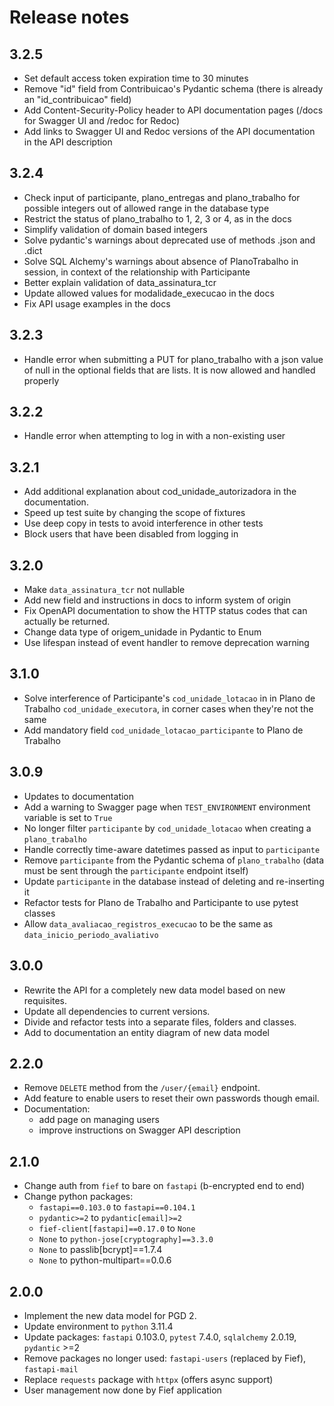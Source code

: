 # Release notes


## 3.2.5

* Set default access token expiration time to 30 minutes
* Remove "id" field from Contribuicao's Pydantic schema (there is already
  an "id_contribuicao" field)
* Add Content-Security-Policy header to API documentation pages (/docs for
  Swagger UI and /redoc for Redoc)
* Add links to Swagger UI and Redoc versions of the API documentation in
  the API description


## 3.2.4

* Check input of participante, plano_entregas and plano_trabalho for
  possible integers out of allowed range in the database type
* Restrict the status of plano_trabalho to 1, 2, 3 or 4, as in the docs
* Simplify validation of domain based integers
* Solve pydantic's warnings about deprecated use of methods .json and
  .dict
* Solve SQL Alchemy's warnings about absence of PlanoTrabalho in session,
  in context of the relationship with Participante
* Better explain validation of data_assinatura_tcr
* Update allowed values for modalidade_execucao in the docs
* Fix API usage examples in the docs


## 3.2.3

* Handle error when submitting a PUT for plano_trabalho with a json
  value of null in the optional fields that are lists. It is now allowed
  and handled properly


## 3.2.2

* Handle error when attempting to log in with a non-existing user


## 3.2.1

* Add additional explanation about cod_unidade_autorizadora in the
  documentation.
* Speed up test suite by changing the scope of fixtures
* Use deep copy in tests to avoid interference in other tests
* Block users that have been disabled from logging in


## 3.2.0

* Make `data_assinatura_tcr` not nullable
* Add new field and instructions in docs to inform system of origin
* Fix OpenAPI documentation to show the HTTP status codes that can actually be returned.
* Change data type of origem_unidade in Pydantic to Enum
* Use lifespan instead of event handler to remove deprecation warning


## 3.1.0

* Solve interference of Participante's `cod_unidade_lotacao` in
  in Plano de Trabalho `cod_unidade_executora`, in corner cases when they're
  not the same
* Add mandatory field `cod_unidade_lotacao_participante` to Plano de
  Trabalho


## 3.0.9

* Updates to documentation
* Add a warning to Swagger page when `TEST_ENVIRONMENT` environment
  variable is set to `True`
* No longer filter `participante` by `cod_unidade_lotacao` when creating
  a `plano_trabalho`
* Handle correctly time-aware datetimes passed as input to `participante`
* Remove `participante` from the Pydantic schema of `plano_trabalho`
  (data must be sent through the `participante` endpoint itself)
* Update `participante` in the database instead of deleting and
  re-inserting it
* Refactor tests for Plano de Trabalho and Participante to use pytest
  classes
* Allow `data_avaliacao_registros_execucao` to be the same as
  `data_inicio_periodo_avaliativo`


## 3.0.0

* Rewrite the API for a completely new data model based on new requisites.
* Update all dependencies to current versions.
* Divide and refactor tests into a separate files, folders and classes.
* Add to documentation an entity diagram of new data model


## 2.2.0

* Remove `DELETE` method from the `/user/{email}` endpoint.
* Add feature to enable users to reset their own passwords though email.
* Documentation:
  - add page on managing users
  - improve instructions on Swagger API description


## 2.1.0

* Change auth from `fief` to bare on `fastapi` (b-encrypted end to end)
* Change python packages:
  - `fastapi==0.103.0` to `fastapi==0.104.1`
  - `pydantic>=2` to `pydantic[email]>=2`
  - `fief-client[fastapi]==0.17.0` to `None`
  - `None` to `python-jose[cryptography]==3.3.0`
  - `None` to passlib[bcrypt]==1.7.4
  - `None` to python-multipart==0.0.6


## 2.0.0

* Implement the new data model for PGD 2.
* Update environment to `python` 3.11.4
* Update packages: `fastapi` 0.103.0, `pytest` 7.4.0,
  `sqlalchemy` 2.0.19, `pydantic` >=2
* Remove packages no longer used: `fastapi-users` (replaced by Fief),
  `fastapi-mail`
* Replace `requests` package with `httpx` (offers async support)
* User management now done by Fief application
